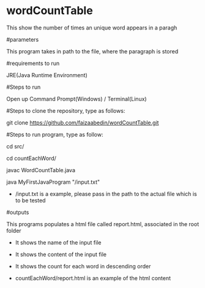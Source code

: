# wordCountTable

This show the number of times an unique word appears in a paragh

#parameters

This program takes in path to the file, where the paragraph is stored

#requirements to run

JRE(Java Runtime Environment)

#Steps to run 

Open up Command Prompt(Windows) / Terminal(Linux)

#Steps to clone the repository, type as follows:

git clone https://github.com/faizaabedin/wordCountTable.git

#Steps to run program, type as follow: 

cd src/

cd countEachWord/

javac WordCountTable.java

java MyFirstJavaProgram "/input.txt"

* /input.txt is a example, please pass in the path to the actual file which is to be tested

#outputs 

This programs populates a html file called report.html, associated in the root folder

- It shows the name of the input file

- It shows the content of the input file

- It shows the count for each word in descending order 


* countEachWord/report.html is an example of the html content


